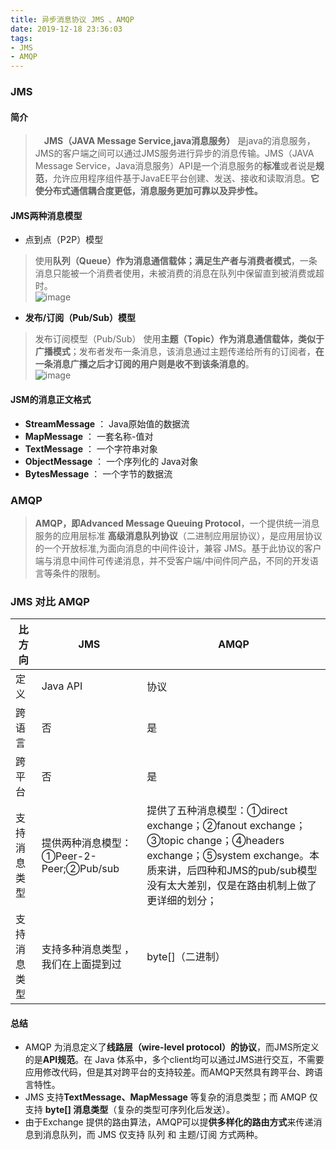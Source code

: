 ```yaml
---
title: 异步消息协议 JMS 、AMQP    
date: 2019-12-18 23:36:03  
tags:  
- JMS
- AMQP
---
```


### JMS

#### 简介
> 　**JMS（JAVA Message Service,java消息服务）** 是java的消息服务，JMS的客户端之间可以通过JMS服务进行异步的消息传输。JMS（JAVA Message Service，Java消息服务）API是一个消息服务的**标准**或者说是**规范**，允许应用程序组件基于JavaEE平台创建、发送、接收和读取消息。**它使分布式通信耦合度更低，消息服务更加可靠以及异步性。**

#### JMS两种消息模型  
- 点到点（P2P）模型  
> 使用**队列（Queue）作为消息通信载体；满足生产者与消费者模式**，一条消息只能被一个消费者使用，未被消费的消息在队列中保留直到被消费或超时。  
![image](https://note.youdao.com/yws/api/personal/file/83BCC612E61742519B866EFF1DE156DE?method=download&shareKey=0fb6ae11af28be870b37f1dafd774bd8)

- **发布/订阅（Pub/Sub）模型**  
> 发布订阅模型（Pub/Sub） 使用**主题（Topic）作为消息通信载体，类似于广播模式**；发布者发布一条消息，该消息通过主题传递给所有的订阅者，**在一条消息广播之后才订阅的用户则是收不到该条消息的**。    
![image](https://note.youdao.com/yws/api/personal/file/0D4246AE663145E2A48B6DFFD08B5C36?method=download&shareKey=fc3527441f3c73f2ea633b0a3bab4ed8)  

#### JSM的消息正文格式  
- **StreamMessage** ：  Java原始值的数据流  
- **MapMessage** ： 一套名称-值对  
- **TextMessage** ： 一个字符串对象  
- **ObjectMessage** ： 一个序列化的 Java对象  
- **BytesMessage** ： 一个字节的数据流  

### AMQP  
> **AMQP，即Advanced Message Queuing Protocol**，一个提供统一消息服务的应用层标准 **高级消息队列协议**（二进制应用层协议），是应用层协议的一个开放标准,为面向消息的中间件设计，兼容 JMS。基于此协议的客户端与消息中间件可传递消息，并不受客户端/中间件同产品，不同的开发语言等条件的限制。

### JMS 对比 AMQP  
| 比方向    | JMS                              | AMQP                                                                                                                                        |
|--------|----------------------------------|---------------------------------------------------------------------------------------------------------------------------------------------|
| 定义     | Java API                         | 协议                                                                                                                                          |
| 跨语言    | 否                                | 是                                                                                                                                           |
| 跨平台    | 否                                | 是                                                                                                                                           |
| 支持消息类型 | 提供两种消息模型：①Peer\-2\-Peer;②Pub/sub | 提供了五种消息模型：①direct exchange；②fanout exchange；③topic change；④headers exchange；⑤system exchange。本质来讲，后四种和JMS的pub/sub模型没有太大差别，仅是在路由机制上做了更详细的划分； |
| 支持消息类型 | 支持多种消息类型 ，我们在上面提到过               | byte\[\]（二进制）                                                                                                                               |

#### 总结
- AMQP 为消息定义了**线路层（wire-level protocol）的协议**，而JMS所定义的是**API规范**。在 Java 体系中，多个client均可以通过JMS进行交互，不需要应用修改代码，但是其对跨平台的支持较差。而AMQP天然具有跨平台、跨语言特性。    
- JMS 支持**TextMessage、MapMessage** 等复杂的消息类型；而 AMQP 仅支持 **byte[] 消息类型**（复杂的类型可序列化后发送）。  
- 由于Exchange 提供的路由算法，AMQP可以提**供多样化的路由方式**来传递消息到消息队列，而 JMS 仅支持 队列 和 主题/订阅 方式两种。  

